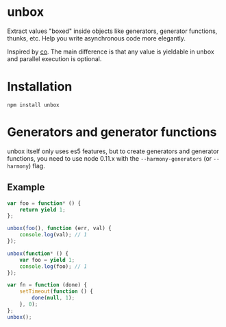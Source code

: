 # unbox

Extract values "boxed" inside objects like generators, generator functions, thunks, etc. Help you write asynchronous code more elegantly.

Inspired by [co](https://github.com/visionmedia/co). The main difference is that any value is yieldable in unbox and parallel execution is optional.

# Installation

	npm install unbox

# Generators and generator functions

unbox itself only uses es5 features, but to create generators and generator functions, you need to use node 0.11.x with the `--harmony-generators` (or `--harmony`) flag.

## Example

```javascript
var foo = function* () {
	return yield 1;
};

unbox(foo(), function (err, val) {
	console.log(val); // 1
});
```

```javascript
unbox(function* () {
	var foo = yield 1;
	console.log(foo); // 1
});
```

```javascript
var fn = function (done) {
	setTimeout(function () {
		done(null, 1);
	}, 0);
};
unbox();
```